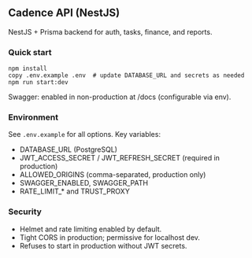## Cadence API (NestJS)

NestJS + Prisma backend for auth, tasks, finance, and reports.

### Quick start

```
npm install
copy .env.example .env  # update DATABASE_URL and secrets as needed
npm run start:dev
```

Swagger: enabled in non-production at /docs (configurable via env).

### Environment

See `.env.example` for all options. Key variables:
- DATABASE_URL (PostgreSQL)
- JWT_ACCESS_SECRET / JWT_REFRESH_SECRET (required in production)
- ALLOWED_ORIGINS (comma-separated, production only)
- SWAGGER_ENABLED, SWAGGER_PATH
- RATE_LIMIT_* and TRUST_PROXY

### Security
- Helmet and rate limiting enabled by default.
- Tight CORS in production; permissive for localhost dev.
- Refuses to start in production without JWT secrets.
